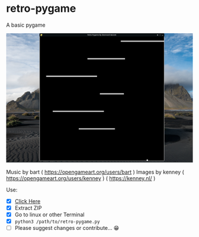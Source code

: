 # retro-pygame
A basic pygame

![Screenshot](screenshot.png)

Music by bart ( https://opengameart.org/users/bart )
Images by kenney ( https://opengameart.org/users/kenney ) ( https://kenney.nl/ )

Use:
- [x] [Click Here](https://github.com/desvasicek/retro-pygame/archive/refs/heads/main.zip)
- [x] Extract ZIP
- [x] Go to linux or other Terminal
- [x] ``python3 /path/to/retro-pygame.py``
- [ ] Please suggest changes or contribute... 😁
